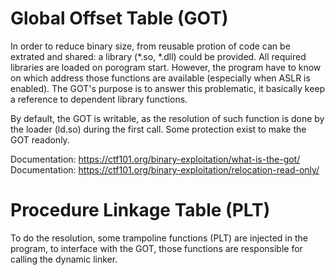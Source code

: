 # Global Offset Table (GOT)

In order to reduce binary size, from reusable protion of code can be extrated and shared: a library (*.so, *.dll) could be provided.
All required libraries are loaded on porogram start. However, the program have to know on which address those functions are available (especially when ASLR is enabled).
The GOT's purpose is to answer this problematic, it basically keep a reference to dependent library functions.

By default, the GOT is writable, as the resolution of such function is done by the loader (ld.so) during the first call.
Some protection exist to make the GOT readonly.

Documentation: https://ctf101.org/binary-exploitation/what-is-the-got/
Documentation: https://ctf101.org/binary-exploitation/relocation-read-only/

# Procedure Linkage Table (PLT)

To do the resolution, some trampoline functions (PLT) are injected in the program, to interface with the GOT, those functions are responsible for calling the dynamic linker.
